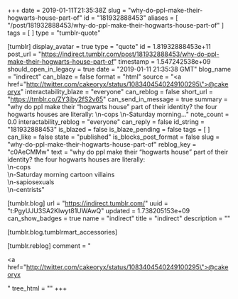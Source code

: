 +++
date = 2019-01-11T21:35:38Z
slug = "why-do-ppl-make-their-hogwarts-house-part-of"
id = "181932888453"
aliases = [ "/post/181932888453/why-do-ppl-make-their-hogwarts-house-part-of" ]
tags = [ ]
type = "tumblr-quote"

[tumblr]
display_avatar = true
type = "quote"
id = 1.81932888453e+11
post_url = "https://indirect.tumblr.com/post/181932888453/why-do-ppl-make-their-hogwarts-house-part-of"
timestamp = 1.547242538e+09
should_open_in_legacy = true
date = "2019-01-11 21:35:38 GMT"
blog_name = "indirect"
can_blaze = false
format = "html"
source = "<a href=\"http://twitter.com/cakeoryx/status/1083404540249100295\">@cakeoryx</a>"
interactability_blaze = "everyone"
can_reblog = false
short_url = "https://tmblr.co/ZY3jby2fS2v65"
can_send_in_message = true
summary = "why do ppl make their “hogwarts house” part of their identity? the four hogwarts houses are literally: \n-cops \n-Saturday morning..."
note_count = 0.0
interactability_reblog = "everyone"
can_reply = false
id_string = "181932888453"
is_blazed = false
is_blaze_pending = false
tags = [ ]
can_like = false
state = "published"
is_blocks_post_format = false
slug = "why-do-ppl-make-their-hogwarts-house-part-of"
reblog_key = "c0AeCMMw"
text = "why do ppl make their &ldquo;hogwarts house&rdquo; part of their identity? the four hogwarts houses are literally:<br/>\n-cops<br/>\n-Saturday morning cartoon villains<br/>\n-sapiosexuals <br/>\n-centrists"

[tumblr.blog]
url = "https://indirect.tumblr.com/"
uuid = "t:PgyUJU3SA2Klwyt81UWAwQ"
updated = 1.738205153e+09
can_show_badges = true
name = "indirect"
title = "indirect"
description = ""

[tumblr.blog.tumblrmart_accessories]

[tumblr.reblog]
comment = "<p><a href=\"http://twitter.com/cakeoryx/status/1083404540249100295\">@cakeoryx</a></p>"
tree_html = ""
+++
